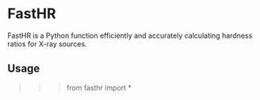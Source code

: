 FastHR
======

FastHR is a Python function efficiently and accurately calculating hardness ratios for X-ray sources.

Usage
-----

>>> from fasthr import *
>>> 